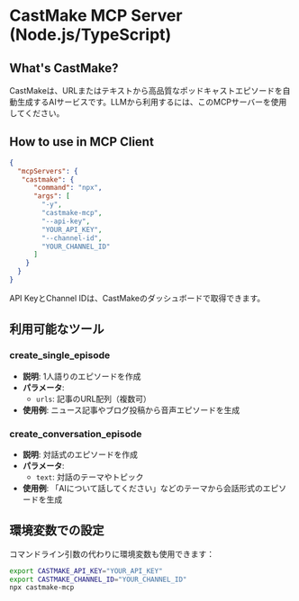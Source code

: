 # CastMake MCP Server (Node.js/TypeScript)

## What's CastMake?

CastMakeは、URLまたはテキストから高品質なポッドキャストエピソードを自動生成するAIサービスです。LLMから利用するには、このMCPサーバーを使用してください。

## How to use in MCP Client

```json
{
  "mcpServers": {
   "castmake": {
      "command": "npx",
      "args": [
        "-y",
        "castmake-mcp",
        "--api-key",
        "YOUR_API_KEY",
        "--channel-id", 
        "YOUR_CHANNEL_ID"
      ]
    }
  }
}
```

API KeyとChannel IDは、CastMakeのダッシュボードで取得できます。

## 利用可能なツール

### create_single_episode
- **説明**: 1人語りのエピソードを作成
- **パラメータ**: 
  - `urls`: 記事のURL配列（複数可）
- **使用例**: ニュース記事やブログ投稿から音声エピソードを生成

### create_conversation_episode  
- **説明**: 対話式のエピソードを作成
- **パラメータ**:
  - `text`: 対話のテーマやトピック
- **使用例**: 「AIについて話してください」などのテーマから会話形式のエピソードを生成

## 環境変数での設定

コマンドライン引数の代わりに環境変数も使用できます：

```bash
export CASTMAKE_API_KEY="YOUR_API_KEY"
export CASTMAKE_CHANNEL_ID="YOUR_CHANNEL_ID"
npx castmake-mcp
```